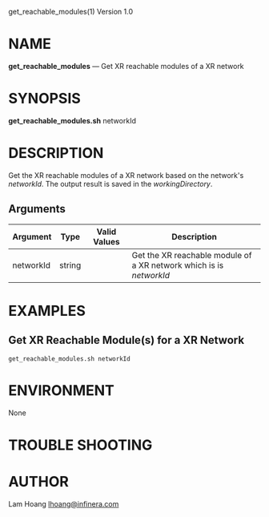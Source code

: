 get_reachable_modules(1) Version 1.0 

NAME
====

**get_reachable_modules** — Get XR reachable modules of a XR network

SYNOPSIS
========

**get_reachable_modules.sh** networkId 


DESCRIPTION
===========

Get the XR reachable modules of a XR network based on the network's *networkId*. 
The output result is saved in the *workingDirectory*.


Arguments
-------

| Argument         |  Type     | Valid Values      | Description                   |
|------------------|-----------|-------------------|-------------------------------|
| networkId        |  string   |                   | Get the XR reachable module of a XR network which is is *networkId*               |

EXAMPLES
===========
Get XR Reachable Module(s) for a XR Network
------
```
get_reachable_modules.sh networkId 
```
ENVIRONMENT
===========

None

TROUBLE SHOOTING
====



AUTHOR
======

Lam Hoang <lhoang@infinera.com>